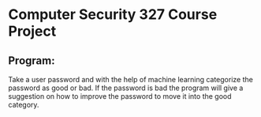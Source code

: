 # Computer Security 327 Course Project

## Program:
  Take a user password and with the help of machine learning categorize the password as good or bad. If the password is bad the program will give a suggestion on how to improve the password to move it into the good category.
